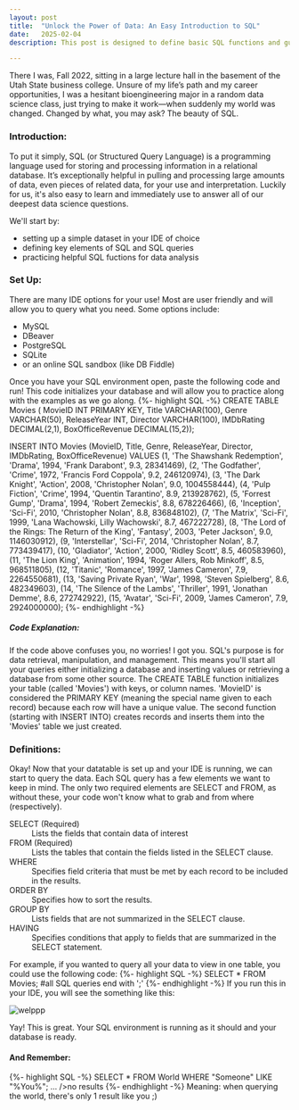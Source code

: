 ```yaml
---
layout: post
title:  "Unlock the Power of Data: An Easy Introduction to SQL"
date:   2025-02-04
description: This post is designed to define basic SQL functions and guide you through your first SQL query as you enter the world of data science.  

---
```


<p class="intro"><span class="dropcap">T</span>here I was, Fall 2022, sitting in a large lecture hall in the basement of the Utah State business college. Unsure of my life’s path and my career opportunities, I was a hesitant bioengineering major in a random data science class, just trying to make it work—when suddenly my world was changed. Changed by what, you may ask? The beauty of SQL. </p>

### Introduction:
To put it simply, SQL (or Structured Query Language) is a programming language used for storing and processing information in a relational database. It’s exceptionally helpful in pulling and processing large amounts of data, even pieces of related data, for your use and interpretation. Luckily for us, it's also easy to learn and immediately use to answer all of our deepest data science questions. 

We'll start by:
* setting up a simple dataset in your IDE of choice
* defining key elements of SQL and SQL queries
* practicing helpful SQL fuctions for data analysis

### Set Up:
There are many IDE options for your use! Most are user friendly and will allow you to query what you need. Some options include:
* MySQL
* DBeaver
* PostgreSQL
* SQLite
* or an online SQL sandbox (like DB Fiddle)

Once you have your SQL environment open, paste the following code and run! This code initializes your database and will allow you to practice along with the examples as we go along. 
{%- highlight SQL -%}
CREATE TABLE Movies (
    MovieID INT PRIMARY KEY,
    Title VARCHAR(100),
    Genre VARCHAR(50),
    ReleaseYear INT,
    Director VARCHAR(100),
    IMDbRating DECIMAL(2,1),
    BoxOfficeRevenue DECIMAL(15,2)); 

INSERT INTO Movies (MovieID, Title, Genre, ReleaseYear, Director, IMDbRating, BoxOfficeRevenue)
VALUES
(1, 'The Shawshank Redemption', 'Drama', 1994, 'Frank Darabont', 9.3, 28341469),
(2, 'The Godfather', 'Crime', 1972, 'Francis Ford Coppola', 9.2, 246120974),
(3, 'The Dark Knight', 'Action', 2008, 'Christopher Nolan', 9.0, 1004558444),
(4, 'Pulp Fiction', 'Crime', 1994, 'Quentin Tarantino', 8.9, 213928762),
(5, 'Forrest Gump', 'Drama', 1994, 'Robert Zemeckis', 8.8, 678226466),
(6, 'Inception', 'Sci-Fi', 2010, 'Christopher Nolan', 8.8, 836848102),
(7, 'The Matrix', 'Sci-Fi', 1999, 'Lana Wachowski, Lilly Wachowski', 8.7, 467222728),
(8, 'The Lord of the Rings: The Return of the King', 'Fantasy', 2003, 'Peter Jackson', 9.0, 1146030912),
(9, 'Interstellar', 'Sci-Fi', 2014, 'Christopher Nolan', 8.7, 773439417),
(10, 'Gladiator', 'Action', 2000, 'Ridley Scott', 8.5, 460583960),
(11, 'The Lion King', 'Animation', 1994, 'Roger Allers, Rob Minkoff', 8.5, 968511805),
(12, 'Titanic', 'Romance', 1997, 'James Cameron', 7.9, 2264550681),
(13, 'Saving Private Ryan', 'War', 1998, 'Steven Spielberg', 8.6, 482349603),
(14, 'The Silence of the Lambs', 'Thriller', 1991, 'Jonathan Demme', 8.6, 272742922),
(15, 'Avatar', 'Sci-Fi', 2009, 'James Cameron', 7.9, 2924000000);
{%- endhighlight -%}

##### Code Explanation:
If the code above confuses you, no worries! I got you. SQL's purpose is for data retrieval, manipulation, and management. This means you'll start all your queries either initializing a database and inserting values or retrieving a database from some other source. The CREATE TABLE function initializes your table (called 'Movies') with keys, or column names. 'MovieID' is considered the PRIMARY KEY (meaning the special name given to each record) because each row will have a unique value.
The second function (starting with INSERT INTO) creates records and inserts them into the 'Movies' table we just created.

### Definitions:
Okay! Now that your datatable is set up and your IDE is running, we can start to query the data. Each SQL query has a few elements we want to keep in mind. The only two required elements are SELECT and FROM, as without these, your code won't know what to grab and from where (respectively).  

<dl>
  <dt>SELECT (Required)</dt>
  <dd>Lists the fields that contain data of interest
  </dd>
  <dt>FROM (Required)</dt>
  <dd>Lists the tables that contain the fields listed in the SELECT clause.</dd>
  <dt>WHERE</dt>
  <dd>Specifies field criteria that must be met by each record to be included in the results.</dd>
  <dt>ORDER BY</dt>
  <dd>Specifies how to sort the results.</dd>
  <dt>GROUP BY</dt>
  <dd> Lists fields that are not summarized in the SELECT clause.</dd>
  <dt>HAVING</dt>
  <dd>Specifies conditions that apply to fields that are summarized in the SELECT statement.</dd>
</dl>

For example, if you wanted to query all your data to view in one table, you could use the following code:
{%- highlight SQL -%}
SELECT *
FROM Movies; #all SQL queries end with ';'
{%- endhighlight -%}
If you run this in your IDE, you will see the something like this:

<img src="{{site.url}}/{{site.baseurl}}/assets/img/Screenshot3.jpg" alt="welppp"/>

Yay! This is great. Your SQL environment is running as it should and your database is ready. 










#### And Remember:
{%- highlight SQL -%}
SELECT *
FROM World
WHERE "Someone"
LIKE "%You%";
...
/>no results
{%- endhighlight -%}
Meaning: when querying the world, there's only 1 result like you ;)